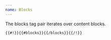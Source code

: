 ```yaml
---
name: Blocks
---
```


The blocks tag pair iterates over content blocks.

```html
{{#!}}{{#blocks}}{{/blocks}}{{/!}}
```